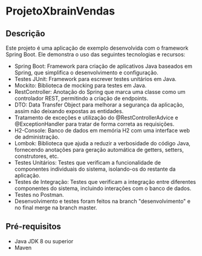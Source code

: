 # ProjetoXbrainVendas

<h2>Descrição</h2>
<p>Este projeto é uma aplicação de exemplo desenvolvida com o framework Spring Boot. Ele demonstra o uso das seguintes tecnologias e recursos:</p>
<ul>
    <li>Spring Boot: Framework para criação de aplicativos Java baseados em Spring, que simplifica o desenvolvimento e configuração.</li>
    <li>Testes JUnit: Framework para escrever testes unitários em Java.</li>
    <li>Mockito: Biblioteca de mocking para testes em Java.</li>
    <li>RestController: Anotação do Spring que marca uma classe como um controlador REST, permitindo a criação de endpoints.</li>
    <li>DTO: Data Transfer Object para melhorar a segurança da aplicação, assim não deixando expostas as entidades.</li>
    <li>Tratamento de exceções e utilização do @RestControllerAdvice e @ExceptionHandler para tratar de forma correta as requisições.</li>
    <li>H2-Console: Banco de dados em memória H2 com uma interface web de administração.</li>
    <li>Lombok: Biblioteca que ajuda a reduzir a verbosidade do código Java, fornecendo anotações para geração automática de getters, setters, construtores, etc.</li>
    <li>Testes Unitários: Testes que verificam a funcionalidade de componentes individuais do sistema, isolando-os do restante da aplicação.</li>
    <li>Testes de Integração: Testes que verificam a integração entre diferentes componentes do sistema, incluindo interações com o banco de dados.</li>
    <li>Testes no Postman.</li>
    <li>Desenvolvimento e testes foram feitos na branch "desenvolvimento" e no final merge na branch master.</li>
</ul>

<h2>Pré-requisitos</h2>
<ul>
    <li>Java JDK 8 ou superior</li>
    <li>Maven</li>
</ul>
